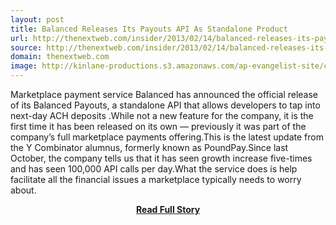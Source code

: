 ```yaml
---
layout: post
title: Balanced Releases Its Payouts API As Standalone Product
url: http://thenextweb.com/insider/2013/02/14/balanced-releases-its-payouts-api-as-a-standalone-offering-giving-access-to-next-day-ach-deposits/fromcat=all/
source: http://thenextweb.com/insider/2013/02/14/balanced-releases-its-payouts-api-as-a-standalone-offering-giving-access-to-next-day-ach-deposits/fromcat=all/
domain: thenextweb.com
image: http://kinlane-productions.s3.amazonaws.com/ap-evangelist-site/curated/screenshots/9352_api500_com.png
---
```


<p>Marketplace payment service Balanced has announced the official release of its Balanced Payouts, a standalone API that allows developers to tap into next-day ACH deposits .While not a new feature for the company, it is the first time it has been released on its own — previously it was part of the company’s full marketplace payments offering.This is the latest update from the Y Combinator alumnus, formerly known as PoundPay.Since last October, the company tells us that it has seen growth increase five-times and has seen 100,000 API calls per day.What the service does is help facilitate all the financial issues a marketplace typically needs to worry about.</p>
<center><p><a href="http://thenextweb.com/insider/2013/02/14/balanced-releases-its-payouts-api-as-a-standalone-offering-giving-access-to-next-day-ach-deposits/fromcat=all/" style='padding:25px; font-sze:18px; font-weight: bold;'>Read Full Story</a></p></center>
